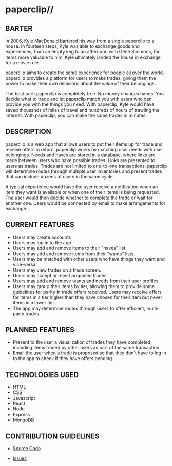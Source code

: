 # paperclip//

## BARTER

In 2006, Kyle MacDonald bartered his way from a single paperclip to a house. In fourteen steps, Kyle was able to exchange goods and experiences, from an empty keg to an afternoon with Gene Simmons, for items more valuable to him. Kyle ultimately landed the house in exchange for a movie role.

paperclip aims to create the same experience for people all over the world. paperclip provides a platform for users to make trades, giving them the power to make their own decisions about the value of their belongings.

The best part: paperclip is completely free. No money changes hands. You decide what to trade and let paperclip match you with users who can provide you with the things you need. With paperclip, Kyle would have saved thousands of miles of travel and hundreds of hours of trawling the internet. With paperclip, you can make the same trades in minutes.

## DESCRIPTION

paperclip is a web app that allows users to put their items up for trade and receive offers in return. paperclip works by matching user needs with user belongings. Needs and haves are stored in a database, where links are made between users who have possible trades. Links are presented to users as trades. Trades are not limited to one-to-one transactions. paperclip will determine routes through multiple user inventories and present trades that can include dozens of users in the same cycle.

A typical experience would have the user receive a notification when an item they want is available or when one of their items is being requested. The user would then decide whether to complete the trade or wait for another one. Users would be connected by email to make arrangements for exchange.

## CURRENT FEATURES

- Users may create accounts
- Users may log in to the app
- Users may add and remove items to their "haves" list.
- Users may add and remove items from their "wants" lists.
- Users may be matched with other users who have things they want and vice-versa.
- Users may view trades on a trade screen.
- Users may accept or reject proposed trades.
- Users may add and remove wants and needs from their user profiles.
- Users may group their items by tier, allowing them to provide some guidelines for parity in trade offers received. Users may receive offers for items in a tier higher than they have chosen for their item but never items in a lower tier.
- The app may determine routes through users to offer efficient, multi-party trades.

## PLANNED FEATURES

- Present to the user a visualization of trades they have completed, including items traded by other users as part of the same transaction.
- Email the user when a trade is proposed so that they don't have to log in to the app to check if they have offers pending.

## TECHNOLOGIES USED

- HTML
- CSS
- Javascript
- React
- Node
- Express
- MongoDB

## CONTRIBUTION GUIDELINES

- [Source Code](https://github.com/briansamtrent/paperclip-frontend)

- [Issues](https://github.com/briansamtrent/paperclip-frontend/issues)
